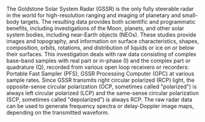  The  Goldstone Solar System Radar (GSSR) is the only 
            fully steerable radar in the world for high-resolution ranging and 
            imaging of planetary and small-body targets. The resulting data 
            provides both scientific and programmatic benefits, including 
            investigations of the Moon, planets, and other solar system bodies,
            including near-Earth objects (NEOs). These studies provide images
            and topography, and information on surface characteristics, shapes,
            composition, orbits, rotations, and distribution of liquids or ice
            on or below their surfaces. This investigation deals with raw data
            consisting of complex base-band samples with real part or in-phase
            (I) and the complex part or quadrature (Q), recorded from various
            open loop receivers or recorders: Portable Fast Sampler (PFS), 
            GSSR Processing Computer (GPC) at various sample rates. Since 
            GSSR transmits right circular polarized (RCP)  light, the 
            opposite-sense circular polarization (OCP, sometimes called 
            "polarized") is always left circular polarized (LCP) and the 
            same-sense circular polarization (SCP, sometimes called 
            "depolarized") is always RCP. The raw radar data can be used to 
            generate frequency spectra or delay-Doppler image maps, depending 
            on the transmitted waveform.